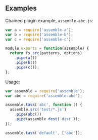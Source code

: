 



## Examples

Chained plugin example, `assemble-abc.js`:

```js
var a = require('assemble-a');
var b = require('assemble-b');
var c = require('assemble-c');

module.exports = function(assemble) {
  return fs.src(patterns, options)
    .pipe(a())
    .pipe(b())
    .pipe(c());
};
```

Usage:

```js
var assemble = require('assemble');
var abc = require('assemble-abc');

assemble.task('abc', function () {
  assemble.src('test/*.js')
    .pipe(abc())
    .pipe(assemble.dest('dist'));
});

assemble.task('default', ['abc']);
```